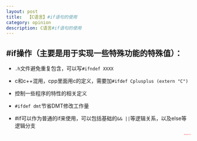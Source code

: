```yaml
---
layout: post
title:  【C语言】#if语句的使用
category: opinion
description: C语言#if语句的使用
---
```

## #if操作（主要是用于实现一些特殊功能的特殊值）： 
  
- `.h`文件避免重复包含，可以写`#ifndef XXXX`

- c和c++混用，cpp里面用c的定义，需要加`#ifdef Cplusplus (extern "C")`

- 控制一些程序的特性的相关定义

- `#ifdef dmt`节省DMT修改工作量

- #if可以作为普通的if来使用，可以包括基础的`&& ||`等逻辑关系，以及else等逻辑分支

<div align="right" style="color:red;font-size:1px"><b>欢迎转载 如有话要说请在下方留言~ 谢谢！^ ^</b></div>


